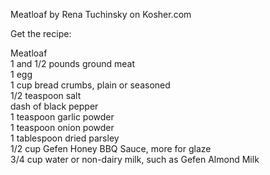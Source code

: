Meatloaf by Rena Tuchinsky on Kosher.com

Get the recipe:  

Meatloaf  
1 and 1/2 pounds ground meat  
1 egg  
1 cup bread crumbs, plain or seasoned  
1/2 teaspoon salt  
dash of black pepper  
1 teaspoon garlic powder  
1 teaspoon onion powder  
1 tablespoon dried parsley  
1/2 cup Gefen Honey BBQ Sauce, more for glaze  
3/4 cup water or non-dairy milk, such as Gefen Almond Milk  

